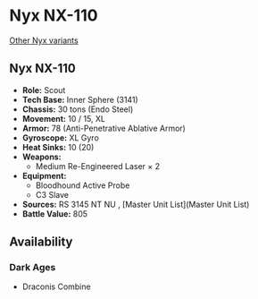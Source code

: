 # Nyx NX-110 

[Other Nyx variants](../nyx.md) 

## Nyx NX-110 

- **Role:** Scout 
- **Tech Base:** Inner Sphere (3141) 
- **Chassis:** 30 tons (Endo Steel) 
- **Movement:** 10 / 15, XL 
- **Armor:** 78 (Anti-Penetrative Ablative Armor) 
- **Gyroscope:** XL Gyro 
- **Heat Sinks:** 10 (20) 
- **Weapons:** 
  - Medium Re-Engineered Laser × 2 
- **Equipment:** 
  - Bloodhound Active Probe 
  - C3 Slave 
- **Sources:** RS 3145 NT NU , [Master Unit List](Master Unit List) 
- **Battle Value:** 805 

## Availability 

### Dark Ages 

- Draconis Combine 

